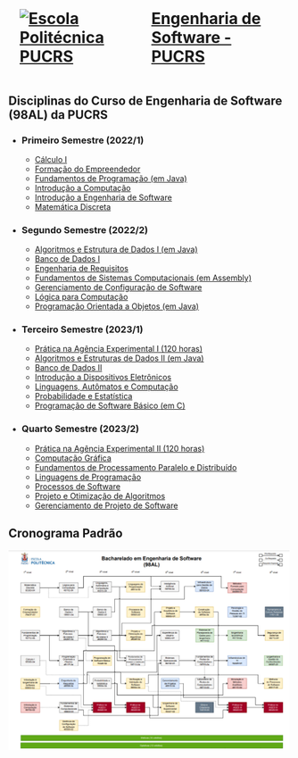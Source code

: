 <a href="https://www.pucrs.br/politecnica/curso/engenharia-de-software/" target="_blank">
    <h1 style="gap: 50px; display: flex; align-items: center; justify-content: center; padding: 20px">
        <img src="https://encrypted-tbn0.gstatic.com/images?q=tbn:ANd9GcS2BbXxkgTqbA1OtRMZFqHMafCg-5b7ym6T4g&usqp=CAU" alt="Escola Politécnica PUCRS">
    Engenharia de Software - PUCRS</h1>
</a>

## Disciplinas do Curso de Engenharia de Software (98AL) da PUCRS

-   ### Primeiro Semestre (2022/1)

    -   [Cálculo I](https://github.com/EngenhariaSoftwarePUCRS/Semestres_1-3/tree/develop/1_Semestre/Calculo_I)
    -   [Formação do Empreendedor](https://github.com/EngenhariaSoftwarePUCRS/Semestres_1-3/tree/develop/1_Semestre/Formacao_do_Empreendedor)
    -   [Fundamentos de Programação (em Java)](https://github.com/EngenhariaSoftwarePUCRS/Semestres_1-3/tree/develop/1_Semestre/Fundamentos_de_Programacao)
    -   [Introdução a Computação](https://github.com/EngenhariaSoftwarePUCRS/Semestres_1-3/tree/develop/1_Semestre/Introducao_a_Engenharia_de_Software)
    -   [Introdução a Engenharia de Software](https://github.com/EngenhariaSoftwarePUCRS/Semestres_1-3/tree/develop/1_Semestre/Introducao_a_Computacao)
    -   [Matemática Discreta](https://github.com/EngenhariaSoftwarePUCRS/Semestres_1-3/tree/develop/1_Semestre/Matematica_Discreta)

-   ### Segundo Semestre (2022/2)

    -   [Algoritmos e Estrutura de Dados I (em Java)](https://github.com/EngenhariaSoftwarePUCRS/Semestres_1-3/tree/develop/2_Semestre/Algoritmos_e_Estrutura_de_Dados_I)
    -   [Banco de Dados I](https://github.com/EngenhariaSoftwarePUCRS/Semestres_1-3/tree/develop/2_Semestre/Banco_de_Dados_I)
    -   [Engenharia de Requisitos](https://github.com/EngenhariaSoftwarePUCRS/Semestres_1-3/tree/develop/2_Semestre/Engenharia_de_Requisitos)
    -   [Fundamentos de Sistemas Computacionais (em Assembly)](https://github.com/EngenhariaSoftwarePUCRS/Semestres_1-3/tree/develop/2_Semestre/Fundamentos_de_Sistemas_Computacionais)
    -   [Gerenciamento de Configuração de Software](https://github.com/EngenhariaSoftwarePUCRS/Semestres_1-3/tree/develop/2_Semestre/Gerenciamento_de_Configuracao_de_Software)
    -   [Lógica para Computação](https://github.com/EngenhariaSoftwarePUCRS/Semestres_1-3/tree/develop/2_Semestre/Logica_para_Computacao)
    -   [Programação Orientada a Objetos (em Java)](https://github.com/EngenhariaSoftwarePUCRS/Semestres_1-3/tree/develop/2_Semestre/Programacao_Orientada_a_Objetos)

-   ### Terceiro Semestre (2023/1)

    -   [Prática na Agência Experimental I (120 horas)](https://github.com/EngenhariaSoftwarePUCRS/Semestres_1-3/tree/develop/3_Semestre/AGES_I)
    -   [Algoritmos e Estruturas de Dados II (em Java)](https://github.com/EngenhariaSoftwarePUCRS/Semestres_1-3/tree/develop/3_Semestre/Algoritmos_e_Estruturas_de_Dados_II)
    -   [Banco de Dados II](https://github.com/EngenhariaSoftwarePUCRS/Semestres_1-3/tree/develop/3_Semestre/Banco_de_Dados_II)
    -   [Introdução a Dispositivos Eletrônicos](https://github.com/EngenhariaSoftwarePUCRS/Semestres_1-3/tree/develop/3_Semestre/Introducao_A_Dispositivos_Eletronicos)
    -   [Linguagens, Autômatos e Computação](https://github.com/EngenhariaSoftwarePUCRS/Semestres_1-3/tree/develop/3_Semestre/Linguagens_Automatos_e_Computacao)
    -   [Probabilidade e Estatística](https://github.com/EngenhariaSoftwarePUCRS/Semestres_1-3/tree/develop/3_Semestre/Probabilidade_e_Estatistica)
    -   [Programação de Software Básico (em C)](https://github.com/EngenhariaSoftwarePUCRS/Semestres_1-3/tree/develop/3_Semestre/Programacao_de_Software_Basico)

-   ### Quarto Semestre (2023/2)

    -   [Prática na Agência Experimental II (120 horas)](https://github.com/EngenhariaSoftwarePUCRS/AGES_II)
    -   [Computação Gráfica](https://github.com/EngenhariaSoftwarePUCRS/Computacao_Grafica)
    -   [Fundamentos de Processamento Paralelo e Distribuído](https://github.com/EngenhariaSoftwarePUCRS/Fundamentos_de_Processamento_Paralelo_e_Distribuido)
    -   [Linguagens de Programação](https://github.com/EngenhariaSoftwarePUCRS/Linguagens_de_Programacao)
    -   [Processos de Software](https://github.com/EngenhariaSoftwarePUCRS/Processos_de_Software)
    -   [Projeto e Otimização de Algoritmos](https://github.com/EngenhariaSoftwarePUCRS/Projeto_e_Otimizacao_de_Algoritmos)
    -   [Gerenciamento de Projeto de Software](https://github.com/EngenhariaSoftwarePUCRS/Gerenciamento_de_Projeto_de_Software)

 ## Cronograma Padrão

 ![Cronograma Padrão](https://raw.githubusercontent.com/EngenhariaSoftwarePUCRS/.github/main/Disciplinas/Curriculo98AL2023.png)
